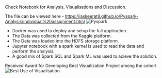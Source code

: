 Check Notebook for Analysis, Visualisations and Discussion. 

The file can be viewed here - https://jaskeerat8.github.io/Pyspark-Analysis/individual%20assignment.html
![Pyspark](https://github.com/user-attachments/assets/ea88f540-89e0-40f2-add0-d58026debbe3)
* Docker was used to deploy and setup the full application.
* The Data was collected from the Kaggle platform.
* The Data was loaded into the HDFS storage platform.
* Jupyter notebook with a spark kernel is used to read the data and perform the analysis.
* A good mix of Spark SQL and Spark ML was used to acieve the solution.
 
Received Award for Developing Best Visualization Project among the cohort
![Best Use of Visualisation](https://github.com/jaskeerat8/Pyspark-Analysis/assets/32131898/465ec36a-d471-46a5-b277-857fbf3139f9)
